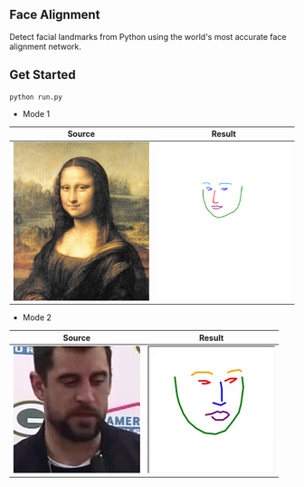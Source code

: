 ## Face Alignment
Detect facial landmarks from Python using the world's most accurate face alignment network.


## Get Started

```shell
python run.py
```

- Mode 1

| Source  | Result |
| --- | --- |
|![](static/test1.jpg) | ![](demo/test1-1.jpg) |

- Mode 2

| Source  | Result |
| --- | --- |
|![](demo/demo2-1.gif) | ![](demo/demo2-2.gif) |